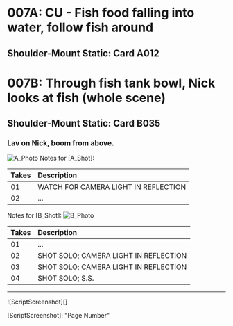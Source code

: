 # 007A: CU - Fish food falling into water, follow fish around
## Shoulder-Mount Static: Card A012

# 007B: Through fish tank bowl, Nick looks at fish (whole scene)
## Shoulder-Mount Static: Card B035

### Lav on Nick, boom from above.

![A_Photo][]
Notes for [A_Shot]: 

| Takes | Description |
|:---|:----|
| 01 | WATCH FOR CAMERA LIGHT IN REFLECTION |
| 02 | ... |


Notes for [B_Shot]: 
![B_Photo][]

| Takes | Description |
|:---|:----|
| 01 | ... |
| 02 | SHOT SOLO; CAMERA LIGHT IN REFLECTION |
| 03 | SHOT SOLO; CAMERA LIGHT IN REFLECTION |
| 04 | SHOT SOLO; S.S. |

----

![ScriptScreenshot][]


[A_Photo]:  images/007A007B.JPG
[B_Photo]:  images/.JPG

[ScriptScreenshot]: "Page Number"